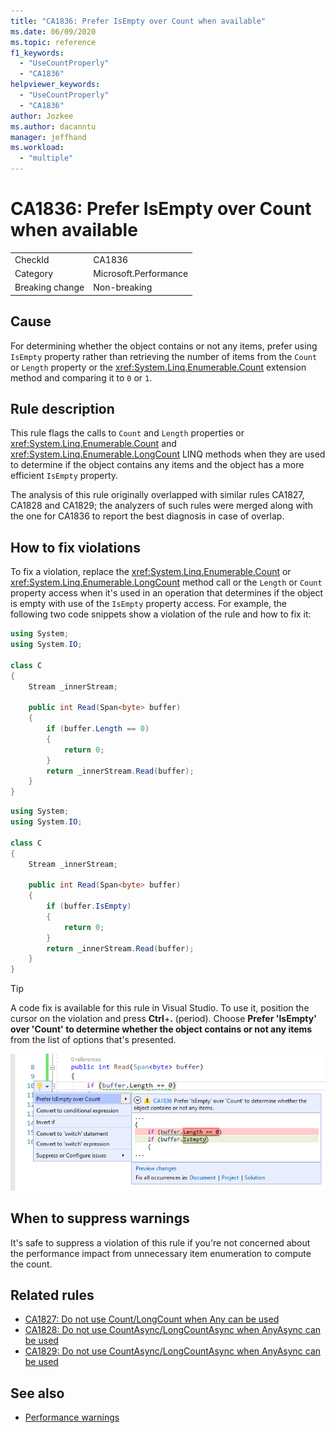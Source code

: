 ```yaml
---
title: "CA1836: Prefer IsEmpty over Count when available"
ms.date: 06/09/2020
ms.topic: reference
f1_keywords:
  - "UseCountProperly"
  - "CA1836"
helpviewer_keywords:
  - "UseCountProperly"
  - "CA1836"
author: Jozkee
ms.author: dacanntu
manager: jeffhand
ms.workload:
  - "multiple"
---
```

# CA1836: Prefer IsEmpty over Count when available

|||
|-|-|
|CheckId|CA1836|
|Category|Microsoft.Performance|
|Breaking change|Non-breaking|

## Cause

For determining whether the object contains or not any items, prefer using `IsEmpty` property rather than retrieving the number of items from the `Count` or `Length` property or the <xref:System.Linq.Enumerable.Count> extension method and comparing it to `0` or `1`.

## Rule description

This rule flags the calls to `Count` and `Length` properties or <xref:System.Linq.Enumerable.Count> and <xref:System.Linq.Enumerable.LongCount> LINQ methods when they are used to determine if the object contains any items and the object has a more efficient `IsEmpty` property.

The analysis of this rule originally overlapped with similar rules CA1827, CA1828 and CA1829; the analyzers of such rules were merged along with the one for CA1836 to report the best diagnosis in case of overlap.

## How to fix violations

To fix a violation, replace the <xref:System.Linq.Enumerable.Count> or <xref:System.Linq.Enumerable.LongCount> method call or the `Length` or `Count` property access when it's used in an operation that determines if the object is empty with use of the `IsEmpty` property access. For example, the following two code snippets show a violation of the rule and how to fix it:

```csharp
using System;
using System.IO;

class C
{
    Stream _innerStream;

    public int Read(Span<byte> buffer)
    {
        if (buffer.Length == 0)
        {
            return 0;
        }
        return _innerStream.Read(buffer);
    }
}
```


```csharp
using System;
using System.IO;

class C
{
    Stream _innerStream;

    public int Read(Span<byte> buffer)
    {
        if (buffer.IsEmpty)
        {
            return 0;
        }
        return _innerStream.Read(buffer);
    }
}
```

> [!TIP]
> A code fix is available for this rule in Visual Studio. To use it, position the cursor on the violation and press **Ctrl**+**.** (period). Choose **Prefer 'IsEmpty' over 'Count' to determine whether the object contains or not any items** from the list of options that's presented.
>
> ![Code fix for CA1836 - Prefer 'IsEmpty' over 'Count' to determine whether the object contains or not any items](media/ca1836-codefix.png)

## When to suppress warnings

It's safe to suppress a violation of this rule if you're not concerned about the performance impact from unnecessary item enumeration to compute the count.

## Related rules

- [CA1827: Do not use Count/LongCount when Any can be used](ca1827.md)
- [CA1828: Do not use CountAsync/LongCountAsync when AnyAsync can be used](ca1828.md)
- [CA1829: Do not use CountAsync/LongCountAsync when AnyAsync can be used](ca1828.md)

## See also

- [Performance warnings](../code-quality/performance-warnings.md)
